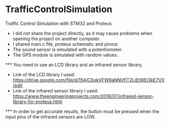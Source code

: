 # TrafficControlSimulation
Traffic Control Simulation with STM32 and Proteus

* I did not share the project directly, as it may cause problems 
when opening the project on another computer.
* I shared main.c file, proteus schematic and pinout.
* The sound sensor is simulated with a potentiometer.
* The GPS module is simulated with random values.

*** You need to use an LCD library and an infrared sensor library.
* Link of the LCD library I used:
https://drive.google.com/file/d/15AICXokVFW9aNNVfiT2LjEtWEi3kE7VX/edit
* Link of the infrared sensor library I used:
https://www.theengineeringprojects.com/2018/07/infrared-sensor-library-for-proteus.html

*** In order to get accurate results, the button must be pressed
when the input pins of the infrared sensors are LOW.
